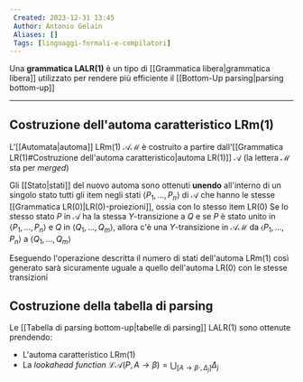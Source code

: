 ```yaml
---
 Created: 2023-12-31 13:45
 Author: Antonio Gelain
 Aliases: []
 Tags: [linguaggi-formali-e-compilatori]
---
```


Una **grammatica LALR(1)** è un tipo di [[Grammatica libera|grammatica libera]] utilizzato per rendere più efficiente il [[Bottom-Up parsing|parsing bottom-up]]

---

## Costruzione dell'automa caratteristico LRm(1)

L'[[Automata|automa]] LRm(1) $\mathcal{AM}$ è costruito a partire dall'[[Grammatica LR(1)#Costruzione dell'automa caratteristico|automa LR(1)]] $\mathcal{A}$ (la lettera $\mathcal{M}$ sta per *merged*)

Gli [[Stato|stati]] del nuovo automa sono ottenuti **unendo** all'interno di un singolo stato tutti gli item negli stati $\langle P_{1}, ..., P_{n} \rangle$ di $\mathcal{A}$ che hanno le stesse [[Grammatica LR(0)|LR(0)-proiezioni]], ossia con lo stesso item LR(0)
Se lo stesso stato $P$ in $\mathcal{A}$ ha la stessa $Y$-transizione a $Q$ e se $P$ è stato unito in $\langle P_{1}, ..., P_{n} \rangle$ e $Q$ in $\langle Q_{1}, ..., Q_{m} \rangle$, allora c'è una $Y$-transizione in $\mathcal{AM}$ da $\langle P_{1}, ..., P_{n} \rangle$ a $\langle Q_{1}, ..., Q_{m} \rangle$

Eseguendo l'operazione descritta il numero di stati dell'automa LRm(1) così generato sarà sicuramente uguale a quello dell'automa LR(0) con le stesse transizioni

## Costruzione della tabella di parsing

Le [[Tabella di parsing bottom-up|tabelle di parsing]] LALR(1) sono ottenute prendendo:
- L'automa caratteristico LRm(1)
- La *lookahead function* $\mathcal{LA}(P, A \rightarrow \beta) = \bigcup_{[A \rightarrow \beta \cdot, \Delta_{j}]} \Delta_{j}$
